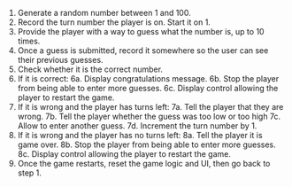 1. Generate a random number between 1 and 100.
2. Record the turn number the player is on. Start it on 1.
3. Provide the player with a way to guess what the number is, up to 10 times.
4. Once a guess is submitted, record it somewhere so the user can see their previous guesses.
5. Check whether it is the correct number.
6. If it is correct:
  6a. Display congratulations message.
  6b. Stop the player from being able to enter more guesses.
  6c. Display control allowing the player to restart the game.
7. If it is wrong and the player has turns left:
  7a. Tell the player that they are wrong.
  7b. Tell the player whether the guess was too low or too high
  7c. Allow to enter another guess.
  7d. Increment the turn number by 1.
8. If it is wrong and the player has no turns left:
  8a. Tell the player it is game over.
  8b. Stop the player from being able to enter more guesses.
  8c. Display control allowing the player to restart the game.
9. Once the game restarts, reset the game logic and UI, then go back to step 1.



<!-- 1. Generate a random number between 1 and 100.
2. Guess the number in 10 turns.
3. After each try, let player know if their guess is right or wrong.
  3a. If they are wrong, let them know if the guess was too low or too high
  3b. Also tell what numbers they previously guessed
4. End game once the player guesses corectly
  4a. Or once they run out of turns
5. When the game ends, give option to start playing again -->